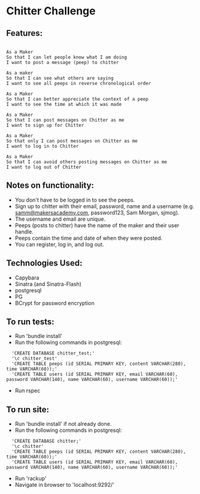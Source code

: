 # Chitter Challenge

Features:
-------

```

As a Maker
So that I can let people know what I am doing  
I want to post a message (peep) to chitter

As a maker
So that I can see what others are saying  
I want to see all peeps in reverse chronological order

As a Maker
So that I can better appreciate the context of a peep
I want to see the time at which it was made

As a Maker
So that I can post messages on Chitter as me
I want to sign up for Chitter

As a Maker
So that only I can post messages on Chitter as me
I want to log in to Chitter

As a Maker
So that I can avoid others posting messages on Chitter as me
I want to log out of Chitter

```

Notes on functionality:
------

* You don't have to be logged in to see the peeps.
* Sign up to chitter with their email, password, name and a username (e.g. samm@makersacademy.com, password123, Sam Morgan, sjmog).
* The username and email are unique.
* Peeps (posts to chitter) have the name of the maker and their user handle.
* Peeps contain the time and date of when they were posted.
* You can register, log in, and log out. 

Technologies Used:
-----
- Capybara
- Sinatra (and Sinatra-Flash)
- postgresql
- PG
- BCrypt for password encryption

To run tests: 
------
- Run 'bundle install'
- Run the following commands in postgresql:

```
  'CREATE DATABASE chitter_test;'
  '\c chitter_test'
  'CREATE TABLE peeps (id SERIAL PRIMARY KEY, content VARCHAR(280), time VARCHAR(60));'
  'CREATE TABLE users (id SERIAL PRIMARY KEY, email VARCHAR(60), password VARCHAR(140), name VARCHAR(60), username VARCHAR(60));'
```
- Run rspec

To run site: 
------
- Run 'bundle install' if not already done.
- Run the following commands in postgresql:

```
  'CREATE DATABASE chitter;'
  '\c chitter'
  'CREATE TABLE peeps (id SERIAL PRIMARY KEY, content VARCHAR(280), time VARCHAR(60));'
  'CREATE TABLE users (id SERIAL PRIMARY KEY, email VARCHAR(60), password VARCHAR(140), name VARCHAR(60), username VARCHAR(60));'
```
- Run 'rackup'
- Navigate in browser to 'localhost:9292/'

